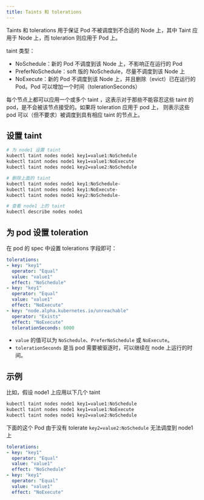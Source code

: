 ```yaml
---
title: Taints 和 tolerations
---
```


Taints 和 tolerations 用于保证 Pod 不被调度到不合适的 Node 上，其中 Taint 应用于 Node 上，而 toleration 则应用于 Pod 上。

taint 类型：

- NoSchedule：新的 Pod 不调度到该 Node 上，不影响正在运行的 Pod
- PreferNoSchedule：soft 版的 NoSchedule，尽量不调度到该 Node 上
- NoExecute：新的 Pod 不调度到该 Node 上，并且删除（evict）已在运行的 Pod。Pod 可以增加一个时间（tolerationSeconds）

每个节点上都可以应用一个或多个 taint ，这表示对于那些不能容忍这些 taint 的 pod，是不会被该节点接受的。如果将 toleration 应用于 pod 上，
则表示这些 pod 可以（但不要求）被调度到具有相应 taint 的节点上。

## 设置 taint

```sh
# 为 node1 设置 taint
kubectl taint nodes node1 key1=value1:NoSchedule
kubectl taint nodes node1 key1=value1:NoExecute
kubectl taint nodes node1 key2=value2:NoSchedule

# 删除上面的 taint
kubectl taint nodes node1 key1:NoSchedule-
kubectl taint nodes node1 key1:NoExecute-
kubectl taint nodes node1 key2:NoSchedule-

# 查看 node1 上的 taint
kubectl describe nodes node1
```

## 为 pod 设置 toleration

在 pod 的 spec 中设置 tolerations 字段即可：

```yml
tolerations:
- key: "key1"
  operator: "Equal"
  value: "value1"
  effect: "NoSchedule"
- key: "key1"
  operator: "Equal"
  value: "value1"
  effect: "NoExecute"
- key: "node.alpha.kubernetes.io/unreachable"
  operator: "Exists"
  effect: "NoExecute"
  tolerationSeconds: 6000
```

- `value` 的值可以为 `NoSchedule`、`PreferNoSchedule` 或 `NoExecute`。
- `tolerationSeconds` 是当 pod 需要被驱逐时，可以继续在 node 上运行的时间。

## 示例

比如，假设 node1 上应用以下几个 taint

```sh
kubectl taint nodes node1 key1=value1:NoSchedule
kubectl taint nodes node1 key1=value1:NoExecute
kubectl taint nodes node1 key2=value2:NoSchedule
```

下面的这个 Pod 由于没有 tolerate `key2=value2:NoSchedule` 无法调度到 node1 上

```yml
tolerations:
- key: "key1"
  operator: "Equal"
  value: "value1"
  effect: "NoSchedule"
- key: "key1"
  operator: "Equal"
  value: "value1"
  effect: "NoExecute"
```
